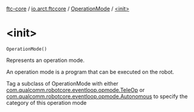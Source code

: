 [ftc-core](../../index.md) / [io.arct.ftccore](../index.md) / [OperationMode](index.md) / [&lt;init&gt;](./-init-.md)

# &lt;init&gt;

`OperationMode()`

Represents an operation mode.

An operation mode is a program that can be executed on the robot.

Tag a subclass of OperationMode with either [com.qualcomm.robotcore.eventloop.opmode.TeleOp](#) or [com.qualcomm.robotcore.eventloop.opmode.Autonomous](#) to specify the category of this operation mode

